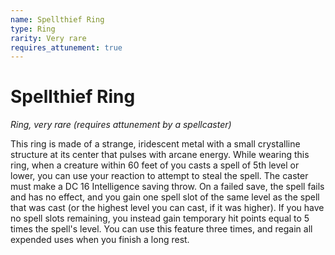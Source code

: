 ```yaml
---
name: Spellthief Ring
type: Ring
rarity: Very rare
requires_attunement: true
---
```


# Spellthief Ring

*Ring, very rare (requires attunement by a spellcaster)*

This ring is made of a strange, iridescent metal with a small crystalline structure at its center that pulses with arcane energy. While wearing this ring, when a creature within 60 feet of you casts a spell of 5th level or lower, you can use your reaction to attempt to steal the spell. The caster must make a DC 16 Intelligence saving throw. On a failed save, the spell fails and has no effect, and you gain one spell slot of the same level as the spell that was cast (or the highest level you can cast, if it was higher). If you have no spell slots remaining, you instead gain temporary hit points equal to 5 times the spell's level. You can use this feature three times, and regain all expended uses when you finish a long rest.
